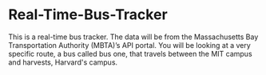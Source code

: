# Real-Time-Bus-Tracker
This is a real-time bus tracker. The data will be from the Massachusetts Bay Transportation Authority (MBTA)’s API portal.  You will be looking at a very specific route, a bus called bus one, that travels between the MIT campus and harvests, Harvard's campus.
